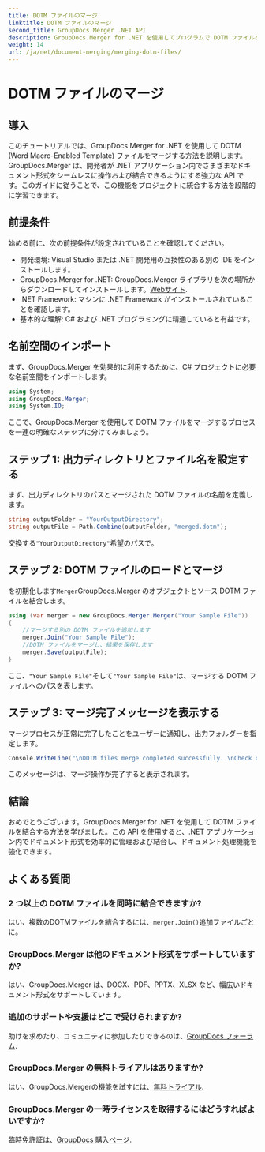 ```yaml
---
title: DOTM ファイルのマージ
linktitle: DOTM ファイルのマージ
second_title: GroupDocs.Merger .NET API
description: GroupDocs.Merger for .NET を使用してプログラムで DOTM ファイルをマージする方法を学びます。この包括的なガイドでは、開発者向けに段階的な手順を説明します。
weight: 14
url: /ja/net/document-merging/merging-dotm-files/
---
```


# DOTM ファイルのマージ

## 導入
このチュートリアルでは、GroupDocs.Merger for .NET を使用して DOTM (Word Macro-Enabled Template) ファイルをマージする方法を説明します。 GroupDocs.Merger は、開発者が .NET アプリケーション内でさまざまなドキュメント形式をシームレスに操作および結合できるようにする強力な API です。このガイドに従うことで、この機能をプロジェクトに統合する方法を段階的に学習できます。
## 前提条件
始める前に、次の前提条件が設定されていることを確認してください。
- 開発環境: Visual Studio または .NET 開発用の互換性のある別の IDE をインストールします。
-  GroupDocs.Merger for .NET: GroupDocs.Merger ライブラリを次の場所からダウンロードしてインストールします。[Webサイト](https://releases.groupdocs.com/merger/net/).
- .NET Framework: マシンに .NET Framework がインストールされていることを確認します。
- 基本的な理解: C# および .NET プログラミングに精通していると有益です。

## 名前空間のインポート
まず、GroupDocs.Merger を効果的に利用するために、C# プロジェクトに必要な名前空間をインポートします。
```csharp
using System; 
using GroupDocs.Merger;
using System.IO;
```

ここで、GroupDocs.Merger を使用して DOTM ファイルをマージするプロセスを一連の明確なステップに分けてみましょう。
## ステップ 1: 出力ディレクトリとファイル名を設定する
まず、出力ディレクトリのパスとマージされた DOTM ファイルの名前を定義します。
```csharp
string outputFolder = "YourOutputDirectory";
string outputFile = Path.Combine(outputFolder, "merged.dotm");
```
交換する`"YourOutputDirectory"`希望のパスで。
## ステップ 2: DOTM ファイルのロードとマージ
を初期化します`Merger`GroupDocs.Merger のオブジェクトとソース DOTM ファイルを結合します。
```csharp
using (var merger = new GroupDocs.Merger.Merger("Your Sample File"))
{
    //マージする別の DOTM ファイルを追加します
    merger.Join("Your Sample File");
    //DOTM ファイルをマージし、結果を保存します
    merger.Save(outputFile);
}
```
ここ、`"Your Sample File"`そして`"Your Sample File"`は、マージする DOTM ファイルへのパスを表します。
## ステップ 3: マージ完了メッセージを表示する
マージプロセスが正常に完了したことをユーザーに通知し、出力フォルダーを指定します。
```csharp
Console.WriteLine("\nDOTM files merge completed successfully. \nCheck output in {0}", outputFolder);
```
このメッセージは、マージ操作が完了すると表示されます。

## 結論
おめでとうございます。GroupDocs.Merger for .NET を使用して DOTM ファイルを結合する方法を学びました。この API を使用すると、.NET アプリケーション内でドキュメント形式を効率的に管理および結合し、ドキュメント処理機能を強化できます。

## よくある質問
### 2 つ以上の DOTM ファイルを同時に結合できますか?
はい、複数のDOTMファイルを結合するには、`merger.Join()`追加ファイルごとに。
### GroupDocs.Merger は他のドキュメント形式をサポートしていますか?
はい、GroupDocs.Merger は、DOCX、PDF、PPTX、XLSX など、幅広いドキュメント形式をサポートしています。
### 追加のサポートや支援はどこで受けられますか?
助けを求めたり、コミュニティに参加したりできるのは、[GroupDocs フォーラム](https://forum.groupdocs.com/c/merger/32).
### GroupDocs.Merger の無料トライアルはありますか?
はい、GroupDocs.Mergerの機能を試すには、[無料トライアル](https://releases.groupdocs.com/).
### GroupDocs.Merger の一時ライセンスを取得するにはどうすればよいですか?
臨時免許証は、[GroupDocs 購入ページ](https://purchase.groupdocs.com/temporary-license/).
